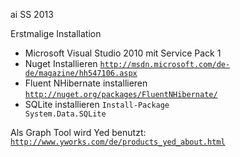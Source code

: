ai SS 2013

 Erstmalige Installation 

* Microsoft Visual Studio 2010 mit Service Pack 1
* Nuget Installieren <code>http://msdn.microsoft.com/de-de/magazine/hh547106.aspx</code>
* Fluent NHibernate installieren <code>http://nuget.org/packages/FluentNHibernate/</code>
* SQLite installieren <code>Install-Package System.Data.SQLite</code>


Als Graph Tool wird Yed benutzt: <code>http://www.yworks.com/de/products_yed_about.html</code>

